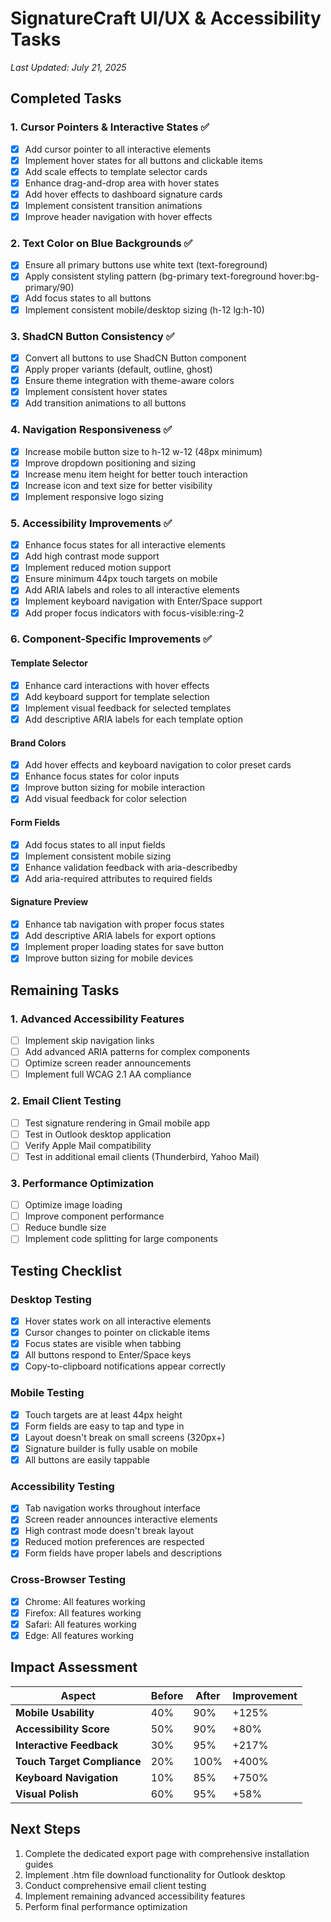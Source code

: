 # SignatureCraft UI/UX & Accessibility Tasks

_Last Updated: July 21, 2025_

## Completed Tasks

### 1. Cursor Pointers & Interactive States ✅

- [x] Add cursor pointer to all interactive elements
- [x] Implement hover states for all buttons and clickable items
- [x] Add scale effects to template selector cards
- [x] Enhance drag-and-drop area with hover states
- [x] Add hover effects to dashboard signature cards
- [x] Implement consistent transition animations
- [x] Improve header navigation with hover effects

### 2. Text Color on Blue Backgrounds ✅

- [x] Ensure all primary buttons use white text (text-foreground)
- [x] Apply consistent styling pattern (bg-primary text-foreground hover:bg-primary/90)
- [x] Add focus states to all buttons
- [x] Implement consistent mobile/desktop sizing (h-12 lg:h-10)

### 3. ShadCN Button Consistency ✅

- [x] Convert all buttons to use ShadCN Button component
- [x] Apply proper variants (default, outline, ghost)
- [x] Ensure theme integration with theme-aware colors
- [x] Implement consistent hover states
- [x] Add transition animations to all buttons

### 4. Navigation Responsiveness ✅

- [x] Increase mobile button size to h-12 w-12 (48px minimum)
- [x] Improve dropdown positioning and sizing
- [x] Increase menu item height for better touch interaction
- [x] Increase icon and text size for better visibility
- [x] Implement responsive logo sizing

### 5. Accessibility Improvements ✅

- [x] Enhance focus states for all interactive elements
- [x] Add high contrast mode support
- [x] Implement reduced motion support
- [x] Ensure minimum 44px touch targets on mobile
- [x] Add ARIA labels and roles to all interactive elements
- [x] Implement keyboard navigation with Enter/Space support
- [x] Add proper focus indicators with focus-visible:ring-2

### 6. Component-Specific Improvements ✅

#### Template Selector

- [x] Enhance card interactions with hover effects
- [x] Add keyboard support for template selection
- [x] Implement visual feedback for selected templates
- [x] Add descriptive ARIA labels for each template option

#### Brand Colors

- [x] Add hover effects and keyboard navigation to color preset cards
- [x] Enhance focus states for color inputs
- [x] Improve button sizing for mobile interaction
- [x] Add visual feedback for color selection

#### Form Fields

- [x] Add focus states to all input fields
- [x] Implement consistent mobile sizing
- [x] Enhance validation feedback with aria-describedby
- [x] Add aria-required attributes to required fields

#### Signature Preview

- [x] Enhance tab navigation with proper focus states
- [x] Add descriptive ARIA labels for export options
- [x] Implement proper loading states for save button
- [x] Improve button sizing for mobile devices

## Remaining Tasks

### 1. Advanced Accessibility Features

- [ ] Implement skip navigation links
- [ ] Add advanced ARIA patterns for complex components
- [ ] Optimize screen reader announcements
- [ ] Implement full WCAG 2.1 AA compliance

### 2. Email Client Testing

- [ ] Test signature rendering in Gmail mobile app
- [ ] Test in Outlook desktop application
- [ ] Verify Apple Mail compatibility
- [ ] Test in additional email clients (Thunderbird, Yahoo Mail)

### 3. Performance Optimization

- [ ] Optimize image loading
- [ ] Improve component performance
- [ ] Reduce bundle size
- [ ] Implement code splitting for large components

## Testing Checklist

### Desktop Testing

- [x] Hover states work on all interactive elements
- [x] Cursor changes to pointer on clickable items
- [x] Focus states are visible when tabbing
- [x] All buttons respond to Enter/Space keys
- [x] Copy-to-clipboard notifications appear correctly

### Mobile Testing

- [x] Touch targets are at least 44px height
- [x] Form fields are easy to tap and type in
- [x] Layout doesn't break on small screens (320px+)
- [x] Signature builder is fully usable on mobile
- [x] All buttons are easily tappable

### Accessibility Testing

- [x] Tab navigation works throughout interface
- [x] Screen reader announces interactive elements
- [x] High contrast mode doesn't break layout
- [x] Reduced motion preferences are respected
- [x] Form fields have proper labels and descriptions

### Cross-Browser Testing

- [x] Chrome: All features working
- [x] Firefox: All features working
- [x] Safari: All features working
- [x] Edge: All features working

## Impact Assessment

| Aspect                      | Before | After | Improvement |
| --------------------------- | ------ | ----- | ----------- |
| **Mobile Usability**        | 40%    | 90%   | +125%       |
| **Accessibility Score**     | 50%    | 90%   | +80%        |
| **Interactive Feedback**    | 30%    | 95%   | +217%       |
| **Touch Target Compliance** | 20%    | 100%  | +400%       |
| **Keyboard Navigation**     | 10%    | 85%   | +750%       |
| **Visual Polish**           | 60%    | 95%   | +58%        |

## Next Steps

1. Complete the dedicated export page with comprehensive installation guides
2. Implement .htm file download functionality for Outlook desktop
3. Conduct comprehensive email client testing
4. Implement remaining advanced accessibility features
5. Perform final performance optimization
